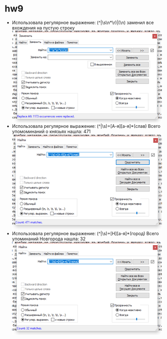 # hw9
+ Использовала регулярное выражение: (^|\s\n*\r)|(\n) заменил все вхождения на пустую строку
![](https://github.com/NastyaGaztdinova/hw9/blob/master/%D1%83%D0%B4%D0%B0%D0%BB%D0%B5%D0%BD%D0%B8%D0%B5%20%D0%BF%D1%80%D0%BE%D0%B1%D0%B5%D0%BB%D0%BE%D0%B2.png)
+ Использовала регулярное выражение: (^|\s)+[А-я][а-я]*(слав)
Всего упомоминаний о князьях нашла: 471
![](https://github.com/NastyaGaztdinova/hw9/blob/master/%D0%BF%D0%BE%D0%B8%D1%81%D0%BA%20%D1%81%D0%BB%D0%B0%D0%B2.png)
+ Использовала регулярное выражение: (^|\s)+[Н][а-я]*(город)
Всего упоминаний Новгорода нашла: 32
![](https://github.com/NastyaGaztdinova/hw9/blob/master/%D0%BF%D0%BE%D0%B8%D1%81%D0%BA%20%D0%B3%D0%BE%D1%80%D0%BE%D0%B4.png)
